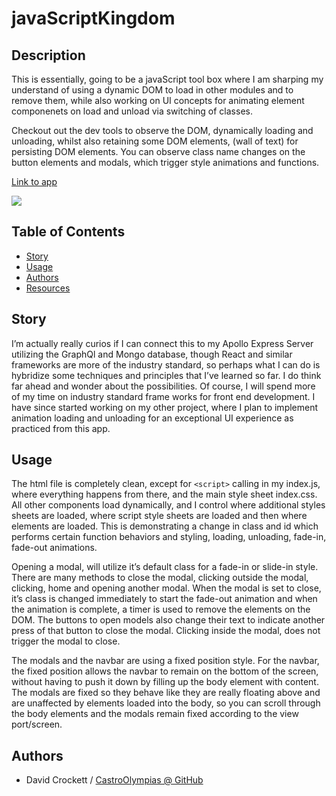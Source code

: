 # javaScriptKingdom

## Description
This is essentially, going to be a javaScript tool box where I am sharping my understand of using a dynamic DOM to load in other modules and to remove them, while also working on UI concepts for animating element componenets on load and unload via switching of classes.

Checkout out the dev tools to observe the DOM, dynamically loading and unloading, whilst also retaining some DOM elements, (wall of text) for persisting DOM elements. You can observe class name changes on the button elements and modals, which trigger style animations and functions.

<a href="https://castroolympias.github.io/javaScriptKingdom/">Link to app</a>

<img src="media/Root Application.gif"/>

## Table of Contents
- [Story](#Story)
- [Usage](#Usage)
- [Authors](#Authors)
- [Resources](#Resources)


## Story
I’m actually really curios if I can connect this to my Apollo Express Server utilizing the GraphQl and Mongo database, though React and similar frameworks are more of the industry standard, so perhaps what I can do is hybridize some techniques and principles that I’ve learned so far. I do think far ahead and wonder about the possibilities.
Of course, I will spend more of my time on industry standard frame works for front end development. I have since started working on my other project, where I plan to implement animation loading and unloading for an exceptional UI experience as practiced from this app.

## Usage

The html file is completely clean, except for `<script>` calling in my index.js, where everything happens from there, and the main style sheet index.css. All other components load dynamically, and I control where additional styles sheets are loaded, where script style sheets are loaded and then where elements are loaded. This is demonstrating a change in class and id which performs certain function behaviors and styling, loading, unloading, fade-in, fade-out animations.

Opening a modal, will utilize it’s default class for a fade-in or slide-in style. There are many methods to close the modal, clicking outside the modal, clicking, home and opening another modal. When the modal is set to close, it’s class is changed immediately to start the fade-out animation and when the animation is complete, a timer is used to remove the elements on the DOM.
The buttons to open models also change their text to indicate another press of that button to close the modal. Clicking inside the modal, does not trigger the modal to close.

The modals and the navbar are using a fixed position style. For the navbar, the fixed position allows the navbar to remain on the bottom of the screen, without having to push it down by filling up the body element with content. The modals are fixed so they behave like they are really floating above and are unaffected by elements loaded into the body, so you can scroll through the body elements and the modals remain fixed according to the view port/screen.

## Authors

* David Crockett / <a href="https://github.com/CastroOlympias">CastroOlympias @ GitHub</a>